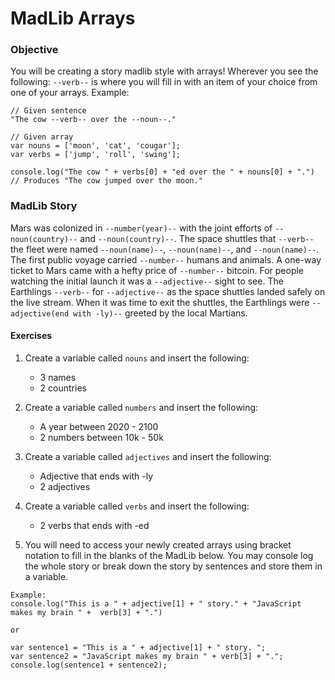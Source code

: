 # MadLib Arrays

### Objective

You will be creating a story madlib style with arrays! Wherever you see the following: `--verb--` is where you will fill in with an item of your choice from one of your arrays. Example:

```
// Given sentence
"The cow --verb-- over the --noun--."

// Given array
var nouns = ['moon', 'cat', 'cougar'];
var verbs = ['jump', 'roll', 'swing'];

console.log("The cow " + verbs[0] + "ed over the " + nouns[0] + ".") // Produces "The cow jumped over the moon."
```

### MadLib Story

Mars was colonized in `--number(year)--` with the joint efforts of `--noun(country)--` and `--noun(country)--`. The space shuttles that `--verb--` the fleet were named `--noun(name)--`, `--noun(name)--`, and `--noun(name)--`. The first public voyage carried `--number--` humans and animals. A one-way ticket to Mars came with a hefty price of `--number--` bitcoin. For people watching the initial launch it was a `--adjective--` sight to see. The Earthlings `--verb--` for `--adjective--` as the space shuttles landed safely on the live stream. When it was time to exit the shuttles, the Earthlings were `--adjective(end with -ly)--` greeted by the local Martians.

#### Exercises

1.  Create a variable called `nouns` and insert the following:

    * 3 names
    * 2 countries

2.  Create a variable called `numbers` and insert the following:

    * A year between 2020 - 2100
    * 2 numbers between 10k - 50k

3.  Create a variable called `adjectives` and insert the following:

    * Adjective that ends with -ly
    * 2 adjectives

4.  Create a variable called `verbs` and insert the following:

    * 2 verbs that ends with -ed

5.  You will need to access your newly created arrays using bracket notation to fill in the blanks of the MadLib below. You may console log the whole story or break down the story by sentences and store them in a variable.

```
Example:
console.log("This is a " + adjective[1] + " story." + "JavaScript makes my brain " +  verb[3] + ".")

or

var sentence1 = "This is a " + adjective[1] + " story. ";
var sentence2 = "JavaScript makes my brain " + verb[3] + ".";
console.log(sentence1 + sentence2);
```
